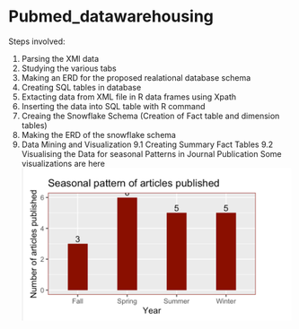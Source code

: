 # Pubmed_datawarehousing
Steps involved:
1. Parsing the XMl data 
2. Studying the various tabs
3. Making an ERD for the proposed realational database schema
4. Creating SQL tables in database
5. Extacting data from XML file in R data frames using Xpath
6. Inserting the data into SQL table with R command
7. Creaing the Snowflake Schema (Creation of Fact table and dimension tables)
8. Making the ERD of the snowflake schema
9. Data Mining and Visualization
  9.1 Creating Summary Fact Tables
  9.2 Visualising the Data for seasonal Patterns in Journal Publication
Some visualizations are here
![Imgur Image](https://github.com/sharmasapna/Pubmed_datawarehousing/blob/main/images/image1.png)
